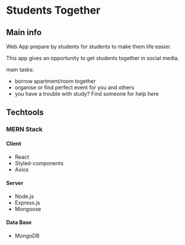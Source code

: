 # Students Together

## Main info
Web App prepare by students for students to make them life easier.

This app gives an opportunity to get students together in social media.

main tasks:

* borrow apartment/room together
* organise or find perfect event for you and others
* you have a trouble with study? Find someone for help here

## Techtools

### MERN Stack

#### Client
* React
* Styled-components
* Axios
#### Server
* Node.js
* Express.js
* Mongoose

#### Data Base
* MongoDB
